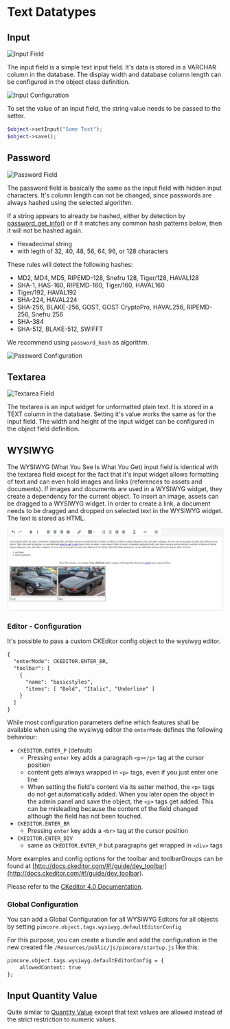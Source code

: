 # Text Datatypes

## Input

![Input Field](../../../img/classes-datatypes-text1.jpg)

The input field is a simple text input field. It's data is stored in a VARCHAR column in the database. The display 
width and database column length can be configured in the object class definition.


![Input Configuration](../../../img/classes-datatypes-text2.jpg)


To set the value of an input field, the string value needs to be passed to the setter.

```php
$object->setInput("Some Text");
$object->save();
```


## Password

![Password Field](../../../img/classes-datatypes-text3.jpg)

The password field is basically the same as the input field with hidden input characters. It's column length can not be 
changed, since passwords are always hashed using the selected algorithm.  

If a string appears to already be hashed, either by detection by [password_get_info()](https://www.php.net/manual/en/function.password-get-info.php) or if it matches any common hash patterns below, then it will not be hashed again.

 - Hexadecimal string
 - with legth of 32, 40, 48, 56, 64, 96, or 128 characters

These rules will detect the following hashes:
 - MD2, MD4, MD5, RIPEMD-128, Snefru 128, Tiger/128, HAVAL128
 - SHA-1, HAS-160, RIPEMD-160, Tiger/160, HAVAL160
 - Tiger/192, HAVAL192
 - SHA-224, HAVAL224
 - SHA-256, BLAKE-256, GOST, GOST CryptoPro, HAVAL256, RIPEMD-256, Snefru 256
 - SHA-384
 - SHA-512, BLAKE-512, SWIFFT


We recommend using `password_hash` as algorithm.
 

![Password Configuration](../../../img/classes-datatypes-text4.jpg)


## Textarea

![Textarea Field](../../../img/classes-datatypes-text5.jpg)

The textarea is an input widget for unformatted plain text. It is stored in a TEXT column in the database. Setting it's 
value works the same as for the input field. The width and height of the input widget can be configured in the object 
field definition.


## WYSIWYG

The WYSIWYG (What You See Is What You Get) input field is identical with the textarea field except for the fact that 
it's input widget allows formatting of text and can even hold images and links (references to assets and documents). 
If images and documents are used in a WYSIWYG widget, they create a dependency for the current object. To insert an 
image, assets can be dragged to a WYSIWYG widget. In order to create a link, a document needs to be dragged and dropped 
on selected text in the WYSIWYG widget. The text is stored as HTML. 

![WYSIWYG Field](../../../img/classes-datatypes-text6.jpg)

### Editor - Configuration
It's possible to pass a custom CKEditor config object to the wysiwyg editor. 

```
{
  "enterMode": CKEDITOR.ENTER_BR,
  "toolbar": [
    {
      "name": "basicstyles",
      "items": [ "Bold", "Italic", "Underline" ]
    }
  ]
}
```

While most configuration parameters define which features shall be available when using the wysiwyg editor the `enterMode` defines the following behaviour:
* `CKEDITOR.ENTER_P` (default)
  * Pressing `enter` key adds a paragraph `<p></p>` tag at the cursor position
  * content gets always wrapped in `<p>` tags, even if you just enter one line
  * When setting the field's content via its setter method, the `<p>` tags do not get automatically added. When you later open the object in the admin panel and save the object, the `<p>` tags get added. This can be misleading because the content of the field changed although the field has not been touched.
* `CKEDITOR.ENTER_BR` 
  * Pressing `enter` key adds a `<br>` tag at the cursor position
* `CKEDITOR.ENTER_DIV`
  * same as `CKEDITOR.ENTER_P` but paragraphs get wrapped in `<div>` tags

More examples and config options for the toolbar and toolbarGroups can be found at 
[http://docs.ckeditor.com/#!/guide/dev_toolbar](http://docs.ckeditor.com/#!/guide/dev_toolbar). 

Please refer to the [CKeditor 4.0 Documentation](http://docs.ckeditor.com/).

  
### Global Configuration
You can add a Global Configuration for all WYSIWYG Editors for all objects by setting `pimcore.object.tags.wysiwyg.defaultEditorConfig`

For this purpose, you can create a bundle and add the configuration in the new created file `/Resources/public/js/pimcore/startup.js` like this:

```
pimcore.object.tags.wysiwyg.defaultEditorConfig = {
    allowedContent: true
};
```

## Input Quantity Value

Quite similar to [Quantity Value](55_Number_Types.md) except that text values are allowed instead of the strict restriction to numeric values.


